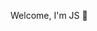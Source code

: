 Welcome, I'm JS 👋 

<!---
- 👀 I’m interested in ...
- 🌱 I’m currently learning ...
- 💞️ I’m looking to collaborate on ...
- 📫 How to reach me ...
jsble/jsble is a ✨ special ✨ repository because its `README.md` (this file) appears on your GitHub profile.
You can click the Preview link to take a look at your changes.
--->
